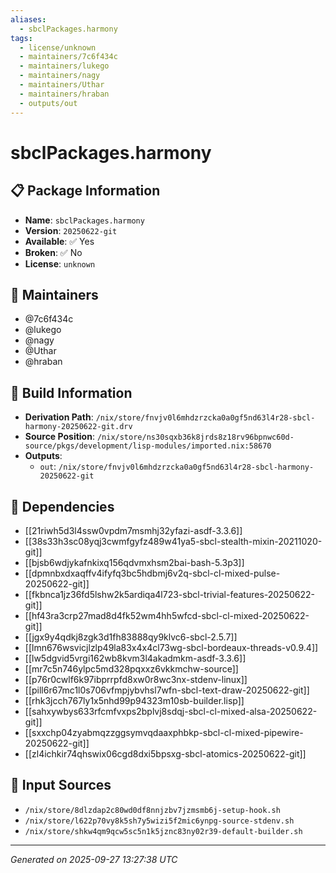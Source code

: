 ```yaml
---
aliases:
  - sbclPackages.harmony
tags:
  - license/unknown
  - maintainers/7c6f434c
  - maintainers/lukego
  - maintainers/nagy
  - maintainers/Uthar
  - maintainers/hraban
  - outputs/out
---
```


# sbclPackages.harmony

## 📋 Package Information

- **Name**: `sbclPackages.harmony`
- **Version**: `20250622-git`
- **Available**: ✅ Yes
- **Broken**: ✅ No
- **License**: `unknown`
## 👥 Maintainers

- @7c6f434c
- @lukego
- @nagy
- @Uthar
- @hraban


## 🔧 Build Information

- **Derivation Path**: `/nix/store/fnvjv0l6mhdzrzcka0a0gf5nd63l4r28-sbcl-harmony-20250622-git.drv`
- **Source Position**: `/nix/store/ns30sqxb36k8jrds8z18rv96bpnwc60d-source/pkgs/development/lisp-modules/imported.nix:58670`
- **Outputs**:
  - `out`:  `/nix/store/fnvjv0l6mhdzrzcka0a0gf5nd63l4r28-sbcl-harmony-20250622-git`

## 🔗 Dependencies

- [[21riwh5d3l4ssw0vpdm7msmhj32yfazi-asdf-3.3.6]]
- [[38s33h3sc08yqj3cwmfgyfz489w41ya5-sbcl-stealth-mixin-20211020-git]]
- [[bjsb6wdjykafnkixq156qdvmxhsm2bai-bash-5.3p3]]
- [[dpmnbxdxaqffv4ifyfq3bc5hdbmj6v2q-sbcl-cl-mixed-pulse-20250622-git]]
- [[fkbnca1jz36fd5lshw2k5ardiqa4l723-sbcl-trivial-features-20250622-git]]
- [[hf43ra3crp27mad8d4fk52wm4hh5wfcd-sbcl-cl-mixed-20250622-git]]
- [[jgx9y4qdkj8zgk3d1fh83888qy9klvc6-sbcl-2.5.7]]
- [[lmn676wsvicjlzlp49la83x4x4cl73wg-sbcl-bordeaux-threads-v0.9.4]]
- [[lw5dgvid5vrgi162wb8kvm3l4akadmkm-asdf-3.3.6]]
- [[mr7c5n746ylpc5md328pqxxz6vkkmchw-source]]
- [[p76r0cwlf6k97ibprrpfd8xw0r8wc3nx-stdenv-linux]]
- [[pill6r67mc1l0s706vfmpjybvhsl7wfn-sbcl-text-draw-20250622-git]]
- [[rhk3jcch767ly1x5nhd99p94323m10sb-builder.lisp]]
- [[sahxywbys633rfcmfvxps2bplvj8sdqj-sbcl-cl-mixed-alsa-20250622-git]]
- [[sxxchp04zyabmqzzggsymvqdaaxphbkp-sbcl-cl-mixed-pipewire-20250622-git]]
- [[zl4ichkir74qhswix06cgd8dxi5bpsxg-sbcl-atomics-20250622-git]]

## 📁 Input Sources

- `/nix/store/8dlzdap2c80wd0df8nnjzbv7jzmsmb6j-setup-hook.sh`
- `/nix/store/l622p70vy8k5sh7y5wizi5f2mic6ynpg-source-stdenv.sh`
- `/nix/store/shkw4qm9qcw5sc5n1k5jznc83ny02r39-default-builder.sh`

---
*Generated on 2025-09-27 13:27:38 UTC*
